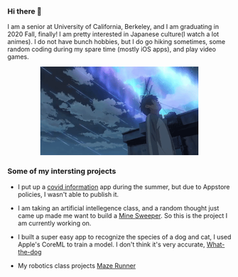 <!--### Hi there 👋
**rexhanh/rexhanh** is a ✨ _special_ ✨ repository because its `README.md` (this file) appears on your GitHub profile.

Here are some ideas to get you started:

- 🔭 I’m currently working on ...
- 🌱 I’m currently learning ...
- 👯 I’m looking to collaborate on ...
- 🤔 I’m looking for help with ...
- 💬 Ask me about ...
- 📫 How to reach me: ...
- 😄 Pronouns: ...
- ⚡ Fun fact: ...
-->

### Hi there 👋
I am a senior at University of California, Berkeley, and I am graduating in 2020 Fall, finally! I am pretty interested in Japanese culture(I watch a lot animes). I do not have bunch hobbies, but I do go hiking sometimes, some random coding during my spare time (mostly iOS apps), and play video games.  
<p align="center">
  <img src="/images/scene0.gif"/>
</p>

### Some of my intersting projects
- I put up a [covid information](https://github.com/rexhanh/Covid_info) app during the summer, but due to Appstore policies, I wasn't able to publish it.

- I am taking an artificial intellegence class, and a random thought just came up made me want to build a [Mine Sweeper](https://github.com/rexhanh/MineSweeper). So this is the project I am currently working on.

- I built a super easy app to recognize the species of a dog and cat, I used Apple's CoreML to train a model. I don't think it's very accurate, [What-the-dog](https://github.com/rexhanh/What-the-dog)

- My robotics class projects [Maze Runner](https://robot-gang.github.io/maze-runner/)
